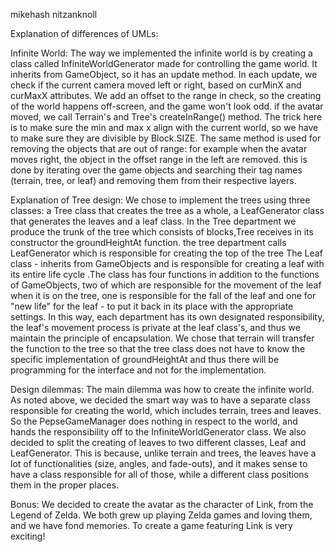 mikehash
nitzanknoll

Explanation of differences of UMLs:



Infinite World:
The way we implemented the infinite world is by creating a class called
InfiniteWorldGenerator made for controlling the game world. It inherits 
from GameObject, so it has an update method.
In each update, we check if the current camera moved left or right,
based on curMinX and curMaxX attributes. We add an offset to the range in check,
so the creating of the world happens off-screen, and the game won't look odd.
if the avatar moved, we call Terrain's and Tree's createInRange() method.
The trick here is to make sure the min and max x align with the current world,
so we have to make sure they are divisible by Block.SIZE.
The same method is used for removing the objects that are out of range:
for example when the avatar moves right, the object in the offset range in
the left are removed. this is done by iterating over the game objects and 
searching their tag names (terrain, tree, or leaf) and removing them from their
respective layers.


Explanation of Tree design:
We chose to implement the trees using three classes:
a Tree class that creates the tree as a whole, a LeafGenerator class that generates
the leaves and a leaf class. In the Tree department we produce the trunk of the tree
which consists of blocks,Tree receives in its constructor the groundHeightAt function.
the tree department calls LeafGenerator which is responsible for creating the top of the tree
The Leaf class - inherits from GameObjects and is responsible for creating a leaf with
its entire life cycle .The class has four functions in addition to the functions of GameObjects,
two of which are responsible for the movement of the leaf when it is on the tree,
one is responsible for the fall of the leaf and one for "new life" 
for the leaf - to put it back in its place with the appropriate settings.
In this way, each department has its own designated responsibility,
the leaf's movement process is private at the leaf class's, and thus we maintain 
the principle of encapsulation. We chose that terrain will transfer the function 
to the tree so that the tree class does not have to know the specific 
implementation of groundHeightAt and thus there will be programming for the interface 
and not for the implementation.


Design dilemmas:
The main dilemma was how to create the infinite world. As noted above, we
decided the smart way was to have a separate class responsible for creating
the world, which includes terrain, trees and leaves. So the PepseGameManager
does nothing in respect to the world, and hands the responsibility off to
the InfiniteWorldGenerator class. 
We also decided to split the creating of leaves to two different classes,
Leaf and LeafGenerator. This is because, unlike terrain and trees, the leaves
have a lot of functionalities (size, angles, and fade-outs),
and it makes sense to have a class responsible for all of those, while
a different class positions them in the proper places.


Bonus:
We decided to create the avatar as the character of Link, from the Legend of Zelda.
We both grew up playing Zelda games and loving them, and we have fond memories.
To create a game featuring Link is very exciting!
